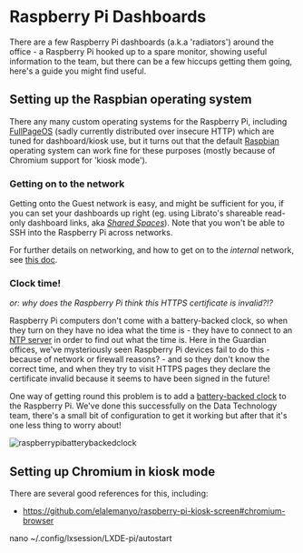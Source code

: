 # Raspberry Pi Dashboards

There are a few Raspberry Pi dashboards (a.k.a 'radiators') around the office - a Raspberry Pi
hooked up to a spare monitor, showing useful information to the team, but there can be a few
hiccups getting them going, here's a guide you might find useful.

## Setting up the Raspbian operating system

There any many custom operating systems for the Raspberry Pi, including [FullPageOS](https://github.com/guysoft/FullPageOS)
(sadly currently distributed over insecure HTTP) which are tuned for dashboard/kiosk use, but it turns out that the default 
[Raspbian](https://www.raspberrypi.org/downloads/raspbian/) operating system can work fine for these purposes
(mostly because of Chromium support for 'kiosk mode').

### Getting on to the network

Getting onto the Guest network is easy, and might be sufficient for you, if you can set your dashboards
up right (eg. using Librato's shareable read-only dashboard links, aka [_Shared Spaces_](https://www.librato.com/docs/kb/visualize/faq/shared_spaces/)). Note that you won't be able to SSH into the Raspberry Pi across networks.

For further details on networking, and how to get on to the _internal_ network, see [this doc](https://docs.google.com/a/guardian.co.uk/document/d/1n8rKaCxa_eAgKSbsAhuX3Q9cxy72zgQIMGMjo9cZ6tw/edit?usp=sharing).

### Clock time!

_or: why does the Raspberry Pi think this HTTPS certificate is invalid?!?_

Raspberry Pi computers don't come with a battery-backed clock, so when they turn on they
have no idea what the time is - they have to connect to an [NTP server](https://en.wikipedia.org/wiki/Network_Time_Protocol)
in order to find out what the time is. Here in the Guardian offices, we've mysteriously
seen Raspberry Pi devices fail to do this - because of network or firewall reasons? -
and so they don't know the correct time, and when they try to visit HTTPS pages
they declare the certificate invalid because it seems to have been signed in the future!

One way of getting round this problem is to add a [battery-backed clock](https://shop.pimoroni.com/products/adafruit-pirtc-pcf8523-real-time-clock-for-raspberry-pi)
to the Raspberry Pi. We've done this successfully on the Data Technology team, there's a small
bit of configuration to get it working but after that it's one less thing to worry about!

![raspberrypibatterybackedclock](https://user-images.githubusercontent.com/52038/30706462-503a4d64-9ef0-11e7-8987-e2ef56bb6e8c.jpg)

## Setting up Chromium in kiosk mode

There are several good references for this, including:

* https://github.com/elalemanyo/raspberry-pi-kiosk-screen#chromium-browser

nano ~/.config/lxsession/LXDE-pi/autostart

